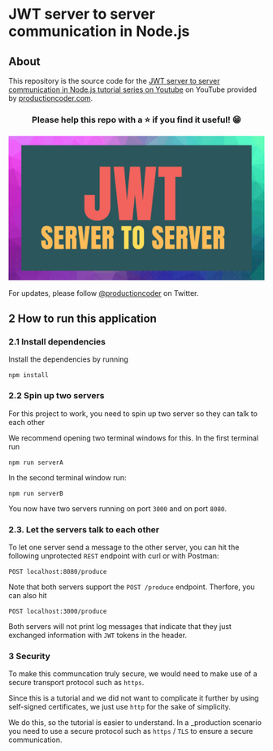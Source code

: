 # JWT server to server communication in Node.js

## About

This repository is the source code for the [JWT server to server communication in Node.js tutorial series on Youtube](https://www.youtube.com/watch?v=OGWWP8yfLk4&list=PL1Nml43UBm6dge_ykMszBCtaSJ9RnxQNJ&index=5) on YouTube provided by [productioncoder.com](https://productioncoder.com).

<h3 align="center">Please help this repo with a ⭐️ if you find it useful! 😁</h3>

[![JWT server to server communication](images/jwt-server-to-server.png)](https://www.youtube.com/watch?v=OGWWP8yfLk4&list=PL1Nml43UBm6dge_ykMszBCtaSJ9RnxQNJ&index=5)

For updates, please follow [@productioncoder](https://twitter.com/productioncoder) on Twitter.

## 2 How to run this application

### 2.1 Install dependencies

Install the dependencies by running

```
npm install
```

### 2.2 Spin up two servers

For this project to work, you need to spin up two server so they can talk to each other

We recommend opening two terminal windows for this. In the first terminal run

```
npm run serverA
```

In the second terminal window run:

```
npm run serverB
```

You now have two servers running on port `3000` and on port `8080`.

### 2.3. Let the servers talk to each other

To let one server send a message to the other server, you can hit the following unprotected `REST` endpoint with curl or with Postman:

```
POST localhost:8080/produce
```

Note that both servers support the `POST /produce` endpoint. Therfore, you can also hit

```
POST localhost:3000/produce
```

Both servers will not print log messages that indicate that they just exchanged information with `JWT` tokens in the header.

### 3 Security

To make this communcation truly secure, we would need to make use of a secure transport protocol such as `https`.

Since this is a tutorial and we did not want to complicate it further by using self-signed certificates, we just use `http` for the sake of simplicity.

We do this, so the tutorial is easier to understand. In a _production scenario you need to use a secure protocol such as `https` / `TLS` to ensure a secure communication.
